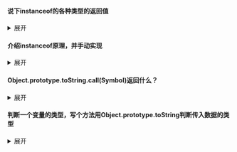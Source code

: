 #### 说下instanceof的各种类型的返回值

<details>
    <summary>展开</summary>
    <pre><code>// 以下并不是标准的js代码
22 instanceof Number => false
'22' instanceof String => false
new Number(22) instanceof Number => true
new String('22') instanceof String => true
[] instanceof Object => true
{} instanceof Object => true
undefined instanceof Object => false
null instanceof Object => false
null instanceof null => TypeError: Right-hand side of 'instanceof' is not an object
[] instanceof Array => true
[].__proto__ instanceof Array => false
[].__proto__ instanceof Object => true</code></pre>
</details>



#### 介绍instanceof原理，并手动实现

<details>
    <summary>展开</summary>
    <p>原理：</p>
    <p>instanceof的原理就是instanceof会遍历左边变量的原型链，直到找到右边变量的prototype，如果找到了就返回true，如果没找到就返回false</p>
    <p>手动实现：</p>
    <pre><code>function myinstanceof(left, right) {
    let leftVar = left.__proto__;
    const rightVar = right.prototype;
    while (leftVar) {
        if (leftVar === rightVar) {
            return true;
        }
        leftVar = leftVar.__proto__;
    }
    return false;
} // 注意，这个并不准确，只是粗略地实现，实际上有很多情况漏掉了，和instanceof结果会不同</code></pre>
</details>


#### Object.prototype.toString.call(Symbol)返回什么？

<details>
    <summary>展开</summary>
    <pre><code>Object.prototype.toString.call(2) // "[object Number]"
Object.prototype.toString.call('') // "[object String]"
Object.prototype.toString.call(true) // "[object Boolean]"
Object.prototype.toString.call(undefined) // "[object Undefined]"
Object.prototype.toString.call(null) // "[object Null]"
Object.prototype.toString.call(Math) // "[object Math]"
Object.prototype.toString.call({}) // "[object Object]"
Object.prototype.toString.call([]) // "[object Array]"
Object.prototype.toString.call(Symbol) // "[object Function]"
Object.prototype.toString.call(Symbol()) // "[object Symbol]"
Object.prototype.toString.call(Object) // "[object Function]"
Object.prototype.toString.call(Object.prototype) // "[object Object]"</code></pre>
</details>


#### 判断一个变量的类型，写个方法用Object.prototype.toString判断传入数据的类型

<details>
    <summary>展开</summary>
    <pre><code>const type = function (obj) {
	const str = Object.prototype.toString.call(obj);
	return str.match(/\[object (.*?)\]/)[1].toLowerCase(); // (.*?)表示懒惰匹配任意个任意字符
}
console.log(type(true)); // 'boolean'</code></pre>
</details>


